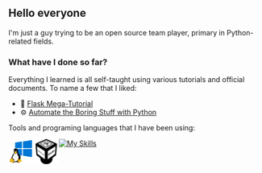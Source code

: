 ## Hello everyone
I'm just a guy trying to be an open source team player, primary in Python-related fields.

### What have I done so far?
<!-- Emoji from ikatyang/emoji-cheat-sheet-->
Everything I learned is all self-taught using various tutorials and official documents. To name a few that I liked: 
- :mega: [Flask Mega-Tutorial](https://blog.miguelgrinberg.com/post/the-flask-mega-tutorial-part-i-hello-world)
- :gear: [Automate the Boring Stuff with Python](https://automatetheboringstuff.com/2e/chapter0/)

Tools and programing languages that I have been using: 
<!-- Images from skillicons, and simpleicons-->
[![My Skills](https://skillicons.dev/icons?i=py,bash,rust,windows,ubuntu,vscode,git,github,gitlab,docker,html,css,flask,django)](https://skillicons.dev)
<img align="left" alt="WSL" width="50px" src="images/wsl.png" /> 
<img align="left" alt="VirtualBox" width="50px" src="images/virtualbox.svg" /> 


